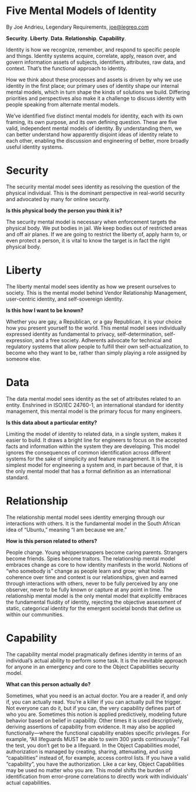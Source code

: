 # Five Mental Models of Identity
By Joe Andrieu, Legendary Requirements, joe@legreq.com

**Security**. **Liberty**. **Data**. **Relationship**. **Capability**.

Identity is how we recognize, remember, and respond to specific people and things. Identity systems acquire, correlate, apply, reason over, and govern information assets of subjects, identifiers, attributes, raw data, and context. That’s the functional approach to identity.

How we think about these processes and assets is driven by why we use identity in the first place; our primary uses of identity shape our internal mental models, which in turn shape the kinds of solutions we build. Differing priorities and perspectives also make it a challenge to discuss identity with people speaking from alternate mental models.

We’ve identified five distinct mental models for identity, each with its own framing, its own purpose, and its own defining question. These are five valid, independent mental models of identity. By understanding them, we can better understand how apparently disjoint ideas of identity relate to each other, enabling the discussion and engineering of better, more broadly useful identity systems. 

# Security
The security mental model sees identity as resolving the question of the physical individual. This is the dominant perspective in real-world security and advocated by many for online security.

**Is this physical body the person you think it is?**

The security mental model is necessary when enforcement targets the physical body. We put bodies in jail. We keep bodies out of restricted areas and off air planes. If we are going to restrict the liberty of, apply harm to, or even protect a person, it is vital to know the target is in fact the right physical body.

# Liberty

The liberty mental model sees identity as how we present ourselves to society. This is the mental model behind Vendor Relationship Management, user-centric identity, and self-sovereign identity.

**Is this how I want to be known?**

Whether you are gay, a Republican, or a gay Republican, it is your choice how you present yourself to the world. This mental model sees individually expressed identity as fundamental to privacy, self-determination, self-expression, and a free society. Adherents advocate for technical and regulatory systems that allow people to fulfill their own self-actualization, to become who they want to be, rather than simply playing a role assigned by someone else.

# Data
The data mental model sees identity as the set of attributes related to an entity. Enshrined in ISO/IEC 24760-1, an international standard for identity management, this mental model is the primary focus for many engineers.

**Is this data about a particular entity?**

Limiting the model of identity to related data, in a single system, makes it easier to build. It draws a bright line for engineers to focus on the accepted facts and information within the system they are developing. This model ignores the consequences of common identification across different systems for the sake of simplicity and feature management. It is the simplest model for engineering a system and, in part because of that, it is the only mental model that has a formal definition as an international standard.

# Relationship

The relationship mental model sees identity emerging through our interactions with others. It is the fundamental model in the South African idea of “Ubuntu,” meaning “I am because we are.”

**How is this person related to others?**

People change. Young whippersnappers become caring parents. Strangers become friends. Spies become traitors. The relationship mental model embraces change as core to how identity manifests in the world. Notions of “who somebody is” change as people learn and grow; what holds coherence over time and context is our relationships, given and earned through interactions with others, never to be fully perceived by any one observer, never to be fully known or capture at any point in time. The relationship mental model is the only mental model that explicitly embraces the fundamental fluidity of identity, rejecting the objective assessment of static, categorical identity for the emergent societal bonds that define us within our communities.

# Capability

The capability mental model pragmatically defines identity in terms of an individual’s actual ability to perform some task. It is the inevitable approach for anyone in an emergency and core to the Object Capabilities security model.

**What can this person actually do?**

Sometimes, what you need is an actual doctor. You are a reader if, and only if, you can actually read. You’re a killer if you can actually pull the trigger. Not everyone can do it, but if you can, the very capability defines part of who you are. Sometimes this notion is applied predictively, modeling future behavior based on belief in capability. Other times it is used descriptively, deriving assertions of capability from evidence. It may also be applied functionally—where the functional capability enables specific privileges. For example, “All lifeguards MUST be able to swim 300 yards continuously.” Fail the test, you don’t get to be a lifeguard. In the Object Capabilities model, authorization is managed by creating, sharing, attenuating, and using “capabilities” instead of, for example, access control lists. If you have a valid “capability”, you have the authorization. Like a car key, Object Capabilities may be used no matter who you are. This model shifts the burden of identification from error-prone correlations to directly work with individuals’ actual capabilities.

